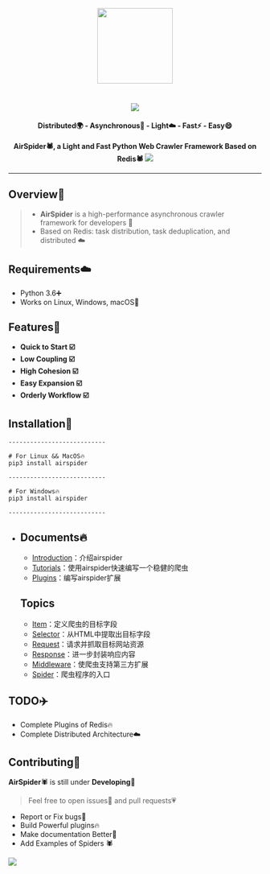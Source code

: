 <p align="center">
    <img src="https://picreso.oss-cn-beijing.aliyuncs.com/airs.png" width="150px">
    <h1 align="center"><img src="http://picreso.oss-cn-beijing.aliyuncs.com/font.png" /></h1>
    <p align="center" style="font-weight:bold">
        Distributed🌍  -  Asynchronous🏃  -  Light☁️  -  Fast⚡️ - Easy😄
      <br>
       <br>
     		AirSpider🕷️, a Light and Fast Python Web Crawler Framework Based on Redis🕷️
      <img src="http://picreso.oss-cn-beijing.aliyuncs.com/airdemo.png">
</p>    




---

## Overview👀

> + **AirSpider** is a high-performance asynchronous crawler framework for developers 🚀
> + Based on Redis: task distribution, task deduplication, and distributed ☁️
>

## Requirements☁️

- Python 3.6➕
- Works on Linux, Windows, macOS🍎

## Features🌲

+ **Quick to Start ☑️**
+ **Low Coupling ☑️**
+ **High Cohesion ☑️**
+ **Easy Expansion ☑️**
+ **Orderly Workflow ☑️**

## Installation🔨

``` shell
---------------------------

# For Linux && MacOS🔥
pip3 install airspider

---------------------------

# For Windows🔥
pip3 install airspider

---------------------------
```

+ ## Documents🔥

  + [Introduction](https://github.com/Xunzhuo/AirSpider/tree/master/Docs/cn/introduction.md)：介绍airspider
  + [Tutorials](https://github.com/Xunzhuo/AirSpider/tree/master/Docs/cn/tutorials.md)：使用airspider快速编写一个稳健的爬虫
  + [Plugins](https://github.com/Xunzhuo/AirSpider/tree/master/Docs/cn/plugins.md)：编写airspider扩展

  ## Topics

  - [Item](https://github.com/Xunzhuo/AirSpider/tree/master/Docs/cn/topics/item.md)：定义爬虫的目标字段
  - [Selector](https://github.com/Xunzhuo/AirSpider/tree/master/Docs/cn/topics/selector.md)：从HTML中提取出目标字段
  - [Request](https://github.com/Xunzhuo/AirSpider/tree/master/Docs/cn/topics/request.md)：请求并抓取目标网站资源
  - [Response](https://github.com/Xunzhuo/AirSpider/tree/master/Docs/cn/topics/response.md)：进一步封装响应内容
  - [Middleware](https://github.com/Xunzhuo/AirSpider/tree/master/Docs/cn/topics/middleware.md)：使爬虫支持第三方扩展
  - [Spider](https://github.com/Xunzhuo/AirSpider/tree/master/Docs/cn/topics/spider.md)：爬虫程序的入口

## TODO✈️

+ Complete Plugins of Redis🔥
+ Complete Distributed Architecture☁️

## Contributing👬

**AirSpider**🕷️ is still under **Developing**🔨

> Feel free to open issues💬 and pull requests💗

- Report or Fix bugs🌈
- Build Powerful plugins🔥
- Make documentation Better📖
- Add Examples of Spiders 🕷️

![](http://picreso.oss-cn-beijing.aliyuncs.com/monkey.jpg)
